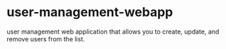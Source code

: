 # user-management-webapp
user management web application that allows you to create, update, and remove users from the list.
